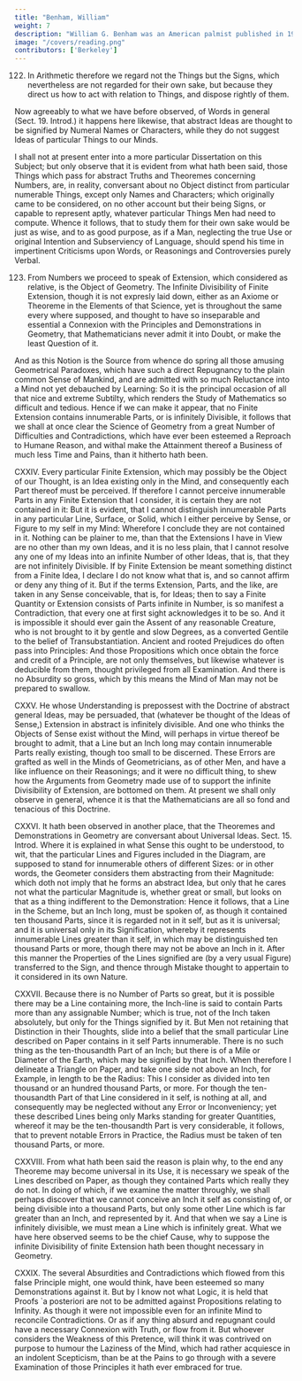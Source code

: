 ```yaml
---
title: "Benham, William"
weight: 7
description: "William G. Benham was an American palmist published in 1900."
image: "/covers/reading.png"
contributors: ['Berkeley']
---
```



122. In Arithmetic therefore we regard not the Things but the Signs, which nevertheless are not regarded for their own sake, but because they direct us how to act with
relation to Things, and dispose rightly of them. 

Now agreeably to what we have before observed, of Words in general (Sect. 19. Introd.) it happens here likewise, that abstract Ideas are thought to be signified by Numeral Names or Characters, while they do not suggest Ideas
of particular Things to our Minds.

I shall not at present enter into a more particular Dissertation on this Subject; but only observe that it is evident from what hath been said, those
Things which pass for abstract Truths and Theoremes concerning Numbers, are, in reality,
conversant about no Object distinct from particular numerable Things, except only Names
and Characters; which originally came to be considered, on no other account but their being
Signs, or capable to represent aptly, whatever particular Things Men had need to compute.
Whence it follows, that to study them for their own sake would be just as wise, and to as
good purpose, as if a Man, neglecting the true Use or original Intention and Subserviency of
Language, should spend his time in impertinent Criticisms upon Words, or Reasonings and
Controversies purely Verbal.



123. From Numbers we proceed to speak of Extension, which considered as relative, is the Object of Geometry. The Infinite Divisibility of Finite Extension, though it is not
expresly laid down, either as an Axiome or Theoreme in the Elements of that Science, yet is
throughout the same every where supposed, and thought to have so inseparable and essential
a Connexion with the Principles and Demonstrations in Geometry, that Mathematicians
never admit it into Doubt, or make the least Question of it. 

And as this Notion is the
Source from whence do spring all those amusing Geometrical Paradoxes, which have such a
direct Repugnancy to the plain common Sense of Mankind, and are admitted with so much
Reluctance into a Mind not yet debauched by Learning: So it is the principal occasion of
all that nice and extreme Subtilty, which renders the Study of Mathematics so difficult and
tedious. Hence if we can make it appear, that no Finite Extension contains innumerable
Parts, or is infinitely Divisible, it follows that we shall at once clear the Science of Geometry
from a great Number of Difficulties and Contradictions, which have ever been esteemed a
Reproach to Humane Reason, and withal make the Attainment thereof a Business of much
less Time and Pains, than it hitherto hath been.


CXXIV. Every particular Finite Extension, which may possibly be the Object of our
Thought, is an Idea existing only in the Mind, and consequently each Part thereof must be
perceived. If therefore I cannot perceive innumerable Parts in any Finite Extension that I
consider, it is certain they are not contained in it: But it is evident, that I cannot distinguish innumerable Parts in any particular Line, Surface, or Solid, which I either perceive by Sense,
or Figure to my self in my Mind: Wherefore I conclude they are not contained in it. Nothing
can be plainer to me, than that the Extensions I have in View are no other than my own
Ideas, and it is no less plain, that I cannot resolve any one of my Ideas into an infinite
Number of other Ideas, that is, that they are not infinitely Divisible. If by Finite Extension
be meant something distinct from a Finite Idea, I declare I do not know what that is, and
so cannot affirm or deny any thing of it. But if the terms Extension, Parts, and the like, are
taken in any Sense conceivable, that is, for Ideas; then to say a Finite Quantity or Extension
consists of Parts infinite in Number, is so manifest a Contradiction, that every one at first
sight acknowledges it to be so. And it is impossible it should ever gain the Assent of any
reasonable Creature, who is not brought to it by gentle and slow Degrees, as a converted
Gentile to the belief of Transubstantiation. Ancient and rooted Prejudices do often pass into
Principles: And those Propositions which once obtain the force and credit of a Principle, are
not only themselves, but likewise whatever is deducible from them, thought privileged from
all Examination. And there is no Absurdity so gross, which by this means the Mind of Man
may not be prepared to swallow.

CXXV. He whose Understanding is prepossest with the Doctrine of abstract general
Ideas, may be persuaded, that (whatever be thought of the Ideas of Sense,) Extension in
abstract is infinitely divisible. And one who thinks the Objects of Sense exist without the
Mind, will perhaps in virtue thereof be brought to admit, that a Line but an Inch long may
contain innumerable Parts really existing, though too small to be discerned. These Errors are
grafted as well in the Minds of Geometricians, as of other Men, and have a like influence on
their Reasonings; and it were no difficult thing, to shew how the Arguments from Geometry
made use of to support the infinite Divisibility of Extension, are bottomed on them. At
present we shall only observe in general, whence it is that the Mathematicians are all so fond
and tenacious of this Doctrine.

CXXVI. It hath been observed in another place, that the Theoremes and Demonstrations
in Geometry are conversant about Universal Ideas. Sect. 15. Introd. Where it is explained in
what Sense this ought to be understood, to wit, that the particular Lines and Figures included
in the Diagram, are supposed to stand for innumerable others of different Sizes: or in other
words, the Geometer considers them abstracting from their Magnitude: which doth not imply
that he forms an abstract Idea, but only that he cares not what the particular Magnitude
is, whether great or small, but looks on that as a thing indifferent to the Demonstration:
Hence it follows, that a Line in the Scheme, but an Inch long, must be spoken of, as though
it contained ten thousand Parts, since it is regarded not in it self, but as it is universal; and
it is universal only in its Signification, whereby it represents innumerable Lines greater than
it self, in which may be distinguished ten thousand Parts or more, though there may not be
above an Inch in it. After this manner the Properties of the Lines signified are (by a very
usual Figure) transferred to the Sign, and thence through Mistake thought to appertain to it
considered in its own Nature.

CXXVII. Because there is no Number of Parts so great, but it is possible there may
be a Line containing more, the Inch-line is said to contain Parts more than any assignable Number; which is true, not of the Inch taken absolutely, but only for the Things signified
by it. But Men not retaining that Distinction in their Thoughts, slide into a belief that the
small particular Line described on Paper contains in it self Parts innumerable. There is no
such thing as the ten-thousandth Part of an Inch; but there is of a Mile or Diameter of
the Earth, which may be signified by that Inch. When therefore I delineate a Triangle on
Paper, and take one side not above an Inch, for Example, in length to be the Radius: This
I consider as divided into ten thousand or an hundred thousand Parts, or more. For though
the ten-thousandth Part of that Line considered in it self, is nothing at all, and consequently
may be neglected without any Error or Inconveniency; yet these described Lines being only
Marks standing for greater Quantities, whereof it may be the ten-thousandth Part is very
considerable, it follows, that to prevent notable Errors in Practice, the Radius must be taken
of ten thousand Parts, or more.

CXXVIII. From what hath been said the reason is plain why, to the end any Theoreme
may become universal in its Use, it is necessary we speak of the Lines described on Paper,
as though they contained Parts which really they do not. In doing of which, if we examine
the matter throughly, we shall perhaps discover that we cannot conceive an Inch it self as
consisting of, or being divisible into a thousand Parts, but only some other Line which is
far greater than an Inch, and represented by it. And that when we say a Line is infinitely
divisible, we must mean a Line which is infinitely great. What we have here observed seems
to be the chief Cause, why to suppose the infinite Divisibility of finite Extension hath been
thought necessary in Geometry.

CXXIX. The several Absurdities and Contradictions which flowed from this false Principle might, one would think, have been esteemed so many Demonstrations against it. But
by I know not what Logic, it is held that Proofs `a posteriori are not to be admitted against
Propositions relating to Infinity. As though it were not impossible even for an infinite Mind
to reconcile Contradictions. Or as if any thing absurd and repugnant could have a necessary
Connexion with Truth, or flow from it. But whoever considers the Weakness of this Pretence, will think it was contrived on purpose to humour the Laziness of the Mind, which had
rather acquiesce in an indolent Scepticism, than be at the Pains to go through with a severe
Examination of those Principles it hath ever embraced for true.

